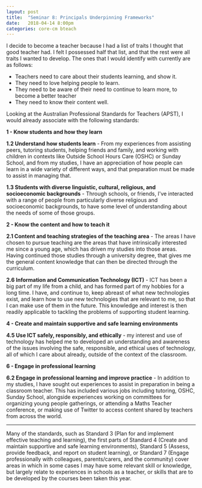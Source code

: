 ```yaml
---
layout: post
title:  "Seminar 8: Principals Underpinning Frameworks"
date:   2018-04-14 8:00pm
categories: core-cm bteach
---
```

I decide to become a teacher because I had a list of traits I thought that good teacher had. I felt I possessed half that list, and that the rest were all traits I wanted to develop. The ones that I would identify with currently are as follows:
* Teachers need to care about their students learning, and show it.
* They need to love helping people to learn.
* They need to be aware of their need to continue to learn more, to become a better teacher
* They need to know their content well.

Looking at the Australian Professional Standards for Teachers (APST), I would already associate with the following standards:

**1 - Know students and how they learn**

**1.2 Understand how students learn** - From my experiences from assisting peers, tutoring students, helping friends and family, and working with children in contexts like Outside School Hours Care (OSHC) or Sunday School, and from my studies, I have an appreciation of how people can learn in a wide variety of different ways, and that preparation must be made to assist in managing that.

**1.3 Students with diverse linguistic, cultural, religious, and socioeconomic backgrounds** - Through schools, or friends, I've interacted with a range of people from particularly diverse religious and socioeconomic backgrounds, to have some level of understanding about the needs of some of those groups.

**2 - Know the content and how to teach it**

**2.1 Content and teaching strategies of the teaching area** - The areas I have chosen to pursue teaching are the areas that have intrinsically interested me since a young age, which has driven my studies into those areas. Having continued those studies through a university degree, that gives me the general content knowledge that can then be directed through the curriculum.

**2.6 Information and Communication Technology (ICT)** - ICT has been a big part of my life from a child, and has formed part of my hobbies for a long time. I have, and continue to, keep abreast of what new technologies exist, and learn how to use new technologies that are relevant to me, so that I can make use of them in the future. This knowledge and interest is then readily applicable to tackling the problems of supporting student learning.

**4 - Create and maintain supportive and safe learning environments**

**4.5 Use ICT safely, responsibly, and ethically** - my interest and use of technology has helped me to developed an understanding and awareness of the issues involving the safe, responsible, and ethical uses of technology, all of which I care about already, outside of the context of the classroom.

**6 - Engage in professional learning**

**6.2 Engage in professional learning and improve practice** - In addition to my studies, I have sought out experiences to assist in preparation in being a classroom teacher. This has included various jobs including tutoring, OSHC, Sunday School, alongside experiences working on committees for organizing young people gatherings, or attending a Maths Teacher conference, or making use of Twitter to access content shared by teachers from across the world.

---

Many of the standards, such as Standard 3 (Plan for and implement effective teaching and learning), the first parts of Standard 4 (Create and maintain supportive and safe learning environments), Standard 5 (Assess, provide feedback, and report on student learning), or Standard 7 (Engage professionally with colleagues, parents/carers, and the community) cover areas in which in some cases I may have some relevant skill or knowledge, but largely relate to experiences in schools as a teacher, or skills that are to be developed by the courses been taken this year.